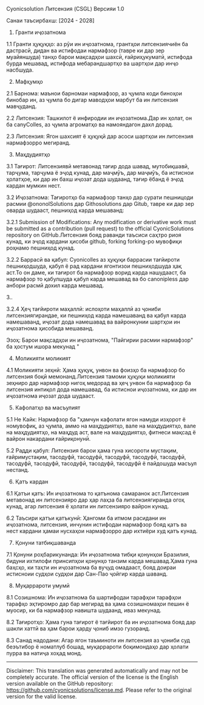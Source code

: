 Cyonicsolution Литсензия (CSGL)
Версияи 1.0

Санаи таъсирбахш: [2024 - 2028]

1. Гранти иҷозатнома

1.1 Гранти ҳуқуқҳо: аз рӯи ин иҷозатнома, грантҳои литсензиячиён ба дастрасӣ, дидан ва истифодаи нармафзор (тавре ки дар зер муайяншуда) танҳо барои мақсадҳои шахсӣ, ғайриҳукуматӣ, истифода бурда мешавад, истифода мебарандшартҳо ва шартҳои дар инҷо насбшуда.

2. Мафҳумҳо

2.1 Барнома: маънои барномаи нармафзор, аз ҷумла коди биноҳои бинобар ин, аз ҷумла бо дигар маводҳои марбут ба ин литсензия мавҷуданд.

2.2 Литсензия: Ташкилот ё инфиродии ин иҷозатнома.Дар ин ҳолат, он ба canyColles, аз ҷумла агроматҳо ва намояндагон дахл дорад.

2.3 Литсензия: Ягон шахсият ё ҳуқуқӣ дар асоси шартҳои ин литсензия нармафзорро мегиранд.

3. Маҳдудиятҳо

3.1 Тағирот: Литсензиявӣ метавонад тағир дода шавад, мутобиқшавӣ, тарҷума, тарҷума ё эҷод кунад, дар маҷмӯъ, дар маҷмӯъ, ба истиснои ҳолатҳое, ки дар ин бахш иҷозат дода шудаанд, тағир ёбанд ё эҷод кардан мумкин нест.

3.2 Иҷозатнома: Тағиротҳо ба нармафзор танҳо дар сурати пешницоди расмии @ononolSolutions дар Githosolutions дар Gitub, тавре ки дар зер оварда шудааст, пешниҳод карда мешаванд:

3.2.1 Submission of Modifications: Any modification or derivative work must be submitted as a contribution (pull request) to the official CyonicSolutions repository on GitHub.Литсензия бояд раванди таъсиси саҳтро риоя кунад, ки эҷод кардани ҳисоби github, forking forking-ро мувофиқи роҳнамо пешниҳод кунад.

3.2.2 Баррасӣ ва қабул: Cyonicolles аз ҳуқуқи баррасии тағйироти пешниҳодшуда, қабул ё рад кардани ягонтизои пешниҳодшуда ҳақ аст.То он даме, ки тағирот ба нармафзор ворид карда нашудааст, ба нармафзор то қабулшуда қабул карда мешавад ва бо canonipless дар анбори расмӣ дохил карда мешавад.

3..

3.2.4 Ҳеҷ тағйироти маҳаллӣ: ислоҳоти маҳаллӣ аз ҷониби литсензиягирандае, ки пешниҳод карда намешаванд ва қабул карда намешаванд, иҷозат дода намешавад ва вайронкунии шартҳои ин иҷозатнома ҳисобида мешаванд.

Эзоҳ: Барои мақсадҳои ин иҷозатнома, "Пайгирии расмии нармафзор" ба ҳостум ишора мекунад "

4. Моликияти моликият

4.1 Моликияти зеҳнӣ: Ҳама ҳуқуқ, унвон ва фоизҳо ба нармафзор бо литсензия боқӣ мемонанд.Литсензия тамоми ҳуқуқи моликияти зеҳниро дар нармафзор нигоҳ медорад ва ҳеҷ унвон ба нармафзор ба литсензия интиқол дода намешавад, ба истиснои иҷозатнома, ки дар ин иҷозатнома иҷозат дода шудааст.

5. Кафолатҳо ва масъулият

5.1 Не Кайк: Нармафзор ба "ҳамчун кафолати ягон намуди изҳорот ё номувофиқ, аз ҷумла, аммо на маҳдудиятҳо, вале на маҳдудиятҳо, вале на маҳдудиятҳо, на маҳдуд аст, вале на маҳдудиятҳо, фитнеси мақсад ё вайрон накардани ғайриқонунӣ.

5.2 Радди қабул: Литсензия барои ҳама гуна хисороти мустақим, ғайримустақим, тасодуфӣ, тасодуфӣ, тасодуфӣ, тасодуфӣ, тасодуфӣ, тасодуфӣ, тасодуфӣ, тасодуфӣ, тасодуфӣ, тасодуфӣ ё пайдошуда масъул нестанд.

6. Қатъ кардан

6.1 Қатъи қатъ: Ин иҷозатнома то қатънома самаранок аст.Литсензия метавонад ин литсензияро дар ҳар лаҳза ба литсензиягиранда огоҳ кунад, агар литсензия ё ҳолати ин литсензияро вайрон кунад.

6.2 Таъсири қатъи қатъкунӣ: Ҳангоми ба итмом расидани ин иҷозатнома, литсензия, инчунин истифодаи нармафзор бояд қатъ ва нест кардани ҳамаи нусхаҳои нармафзорро дар ихтиёри худ қатъ кунад.

7. Қонуни татбиқшаванда

7.1 Қонуни роҳбарикунанда: Ин иҷозатнома тибқи қонунҳои Бразилия, бидуни ихтилофи принсипҳои қонунҳо танзим карда мешавад.Ҳама гуна баҳсҳо, ки таҳти ин иҷозатнома ба вуҷуд омадааст, бояд доираи истисноии судҳои судҳои дар Сан-Пао ҷойгир карда шаванд.

8. Муқаррароти умумӣ

8.1 Созишнома: Ин иҷозатнома ба шартифодаи тарафҳои тарафҳои тарафҳо эҳтиромро дар бар мегирад ва ҳама созишномаҳои пешин ё муосир, ки ба нармафзор навишта шудаанд, иваз мекунад.

8.2 Тағиротҳо: Ҳама гуна тағирот ё тағйирот ба ин иҷозатнома бояд дар шакли хаттӣ ва ҳам барои ҳарду ҷониб имзо гузоранд.

8.3 Санад надодани: Агар ягон таъминоти ин литсензия аз ҷониби суд беэътибор ё номатлуб бошад, муқаррароти боқимондаҳо дар ҳолати пурра ва натиҷа хоҳад монд.

---
Disclaimer: This translation was generated automatically and may not be completely accurate. The official version of the license is the English version available on the GitHub repository: https://github.com/cyonicsolutions/license.md. Please refer to the original version for the valid license.